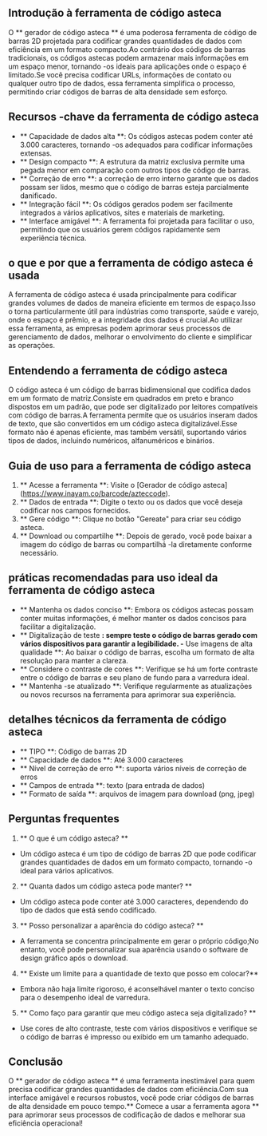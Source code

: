 ## Introdução à ferramenta de código asteca

O ** gerador de código asteca ** é uma poderosa ferramenta de código de barras 2D projetada para codificar grandes quantidades de dados com eficiência em um formato compacto.Ao contrário dos códigos de barras tradicionais, os códigos astecas podem armazenar mais informações em um espaço menor, tornando -os ideais para aplicações onde o espaço é limitado.Se você precisa codificar URLs, informações de contato ou qualquer outro tipo de dados, essa ferramenta simplifica o processo, permitindo criar códigos de barras de alta densidade sem esforço.

## Recursos -chave da ferramenta de código asteca

- ** Capacidade de dados alta **: Os códigos astecas podem conter até 3.000 caracteres, tornando -os adequados para codificar informações extensas.
- ** Design compacto **: A estrutura da matriz exclusiva permite uma pegada menor em comparação com outros tipos de código de barras.
- ** Correção de erro **: a correção de erro interno garante que os dados possam ser lidos, mesmo que o código de barras esteja parcialmente danificado.
- ** Integração fácil **: Os códigos gerados podem ser facilmente integrados a vários aplicativos, sites e materiais de marketing.
- ** Interface amigável **: A ferramenta foi projetada para facilitar o uso, permitindo que os usuários gerem códigos rapidamente sem experiência técnica.

## o que e por que a ferramenta de código asteca é usada

A ferramenta de código asteca é usada principalmente para codificar grandes volumes de dados de maneira eficiente em termos de espaço.Isso o torna particularmente útil para indústrias como transporte, saúde e varejo, onde o espaço é prêmio, e a integridade dos dados é crucial.Ao utilizar essa ferramenta, as empresas podem aprimorar seus processos de gerenciamento de dados, melhorar o envolvimento do cliente e simplificar as operações.

## Entendendo a ferramenta de código asteca

O código asteca é um código de barras bidimensional que codifica dados em um formato de matriz.Consiste em quadrados em preto e branco dispostos em um padrão, que pode ser digitalizado por leitores compatíveis com código de barras.A ferramenta permite que os usuários inseram dados de texto, que são convertidos em um código asteca digitalizável.Esse formato não é apenas eficiente, mas também versátil, suportando vários tipos de dados, incluindo numéricos, alfanuméricos e binários.

## Guia de uso para a ferramenta de código asteca

1. ** Acesse a ferramenta **: Visite o [Gerador de código asteca] (https://www.inayam.co/barcode/azteccode).
2. ** Dados de entrada **: Digite o texto ou os dados que você deseja codificar nos campos fornecidos.
3. ** Gere código **: Clique no botão "Gereate" para criar seu código asteca.
4. ** Download ou compartilhe **: Depois de gerado, você pode baixar a imagem do código de barras ou compartilhá -la diretamente conforme necessário.

## práticas recomendadas para uso ideal da ferramenta de código asteca

- ** Mantenha os dados conciso **: Embora os códigos astecas possam conter muitas informações, é melhor manter os dados concisos para facilitar a digitalização.
- ** Digitalização de teste **: sempre teste o código de barras gerado com vários dispositivos para garantir a legibilidade.
-** Use imagens de alta qualidade **: Ao baixar o código de barras, escolha um formato de alta resolução para manter a clareza.
- ** Considere o contraste de cores **: Verifique se há um forte contraste entre o código de barras e seu plano de fundo para a varredura ideal.
- ** Mantenha -se atualizado **: Verifique regularmente as atualizações ou novos recursos na ferramenta para aprimorar sua experiência.

## detalhes técnicos da ferramenta de código asteca

- ** TIPO **: Código de barras 2D
- ** Capacidade de dados **: Até 3.000 caracteres
- ** Nível de correção de erro **: suporta vários níveis de correção de erros
- ** Campos de entrada **: texto (para entrada de dados)
- ** Formato de saída **: arquivos de imagem para download (png, jpeg)

## Perguntas frequentes

1. ** O que é um código asteca? **
- Um código asteca é um tipo de código de barras 2D que pode codificar grandes quantidades de dados em um formato compacto, tornando -o ideal para vários aplicativos.

2. ** Quanta dados um código asteca pode manter? **
- Um código asteca pode conter até 3.000 caracteres, dependendo do tipo de dados que está sendo codificado.

3. ** Posso personalizar a aparência do código asteca? **
- A ferramenta se concentra principalmente em gerar o próprio código;No entanto, você pode personalizar sua aparência usando o software de design gráfico após o download.

4. ** Existe um limite para a quantidade de texto que posso em colocar?**
- Embora não haja limite rigoroso, é aconselhável manter o texto conciso para o desempenho ideal de varredura.

5. ** Como faço para garantir que meu código asteca seja digitalizado? **
- Use cores de alto contraste, teste com vários dispositivos e verifique se o código de barras é impresso ou exibido em um tamanho adequado.

## Conclusão

O ** gerador de código asteca ** é uma ferramenta inestimável para quem precisa codificar grandes quantidades de dados com eficiência.Com sua interface amigável e recursos robustos, você pode criar códigos de barras de alta densidade em pouco tempo.** Comece a usar a ferramenta agora ** para aprimorar seus processos de codificação de dados e melhorar sua eficiência operacional!